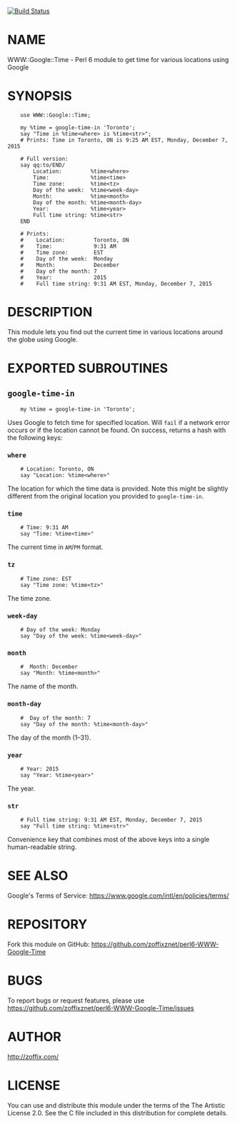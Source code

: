 [![Build Status](https://travis-ci.org/zoffixznet/perl6-WWW-Google-Time.svg)](https://travis-ci.org/zoffixznet/perl6-WWW-Google-Time)

# NAME

WWW::Google::Time - Perl 6 module to get time for various locations using Google

# SYNOPSIS

```perl6
    use WWW::Google::Time;

    my %time = google-time-in 'Toronto';
    say "Time in %time<where> is %time<str>";
    # Prints: Time in Toronto, ON is 9:25 AM EST, Monday, December 7, 2015

    # Full version:
    say qq:to/END/
        Location:         %time<where>
        Time:             %time<time>
        Time zone:        %time<tz>
        Day of the week:  %time<week-day>
        Month:            %time<month>
        Day of the month: %time<month-day>
        Year:             %time<year>
        Full time string: %time<str>
    END

    # Prints:
    #    Location:         Toronto, ON
    #    Time:             9:31 AM
    #    Time zone:        EST
    #    Day of the week:  Monday
    #    Month:            December
    #    Day of the month: 7
    #    Year:             2015
    #    Full time string: 9:31 AM EST, Monday, December 7, 2015
```

# DESCRIPTION

This module lets you find out the current time in various locations around
the globe using Google.

# EXPORTED SUBROUTINES

## `google-time-in`

```perl6
    my %time = google-time-in 'Toronto';
```

Uses Google to fetch time for specified location. Will `fail` if a network
error occurs or if the location cannot be found. On success, returns a hash
with the following keys:

### `where`

```perl6
    # Location: Toronto, ON
    say "Location: %time<where>"
```
The location for which the time data is provided. Note this might be slightly
different from the original location you provided to `google-time-in`.

### `time`

```perl6
    # Time: 9:31 AM
    say "Time: %time<time>"
```
The current time in `AM`/`PM` format.

### `tz`

```perl6
    # Time zone: EST
    say "Time zone: %time<tz>"
```
The time zone.

### `week-day`

```perl6
    # Day of the week: Monday
    say "Day of the week: %time<week-day>"
```

### `month`

```perl6
    #  Month: December
    say "Month: %time<month>"
```
The name of the month.

### `month-day`

```perl6
    #  Day of the month: 7
    say "Day of the month: %time<month-day>"
```
The day of the month (1–31).

### `year`

```perl6
    # Year: 2015
    say "Year: %time<year>"
```
The year.

### `str`

```perl6
    # Full time string: 9:31 AM EST, Monday, December 7, 2015
    say "Full time string: %time<str>"
```
Convenience key that combines most of the above keys into a single
human-readable string.

# SEE ALSO

Google's Terms of Service: https://www.google.com/intl/en/policies/terms/

# REPOSITORY

Fork this module on GitHub:
https://github.com/zoffixznet/perl6-WWW-Google-Time

# BUGS

To report bugs or request features, please use
https://github.com/zoffixznet/perl6-WWW-Google-Time/issues

# AUTHOR

http://zoffix.com/

# LICENSE

You can use and distribute this module under the terms of the
The Artistic License 2.0. See the C<LICENSE> file included in this
distribution for complete details.
